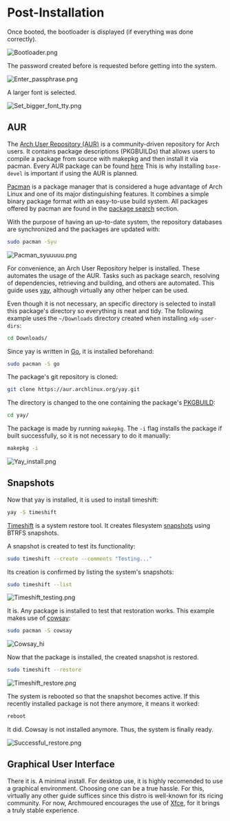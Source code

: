 # Post-Installation

Once booted, the bootloader is displayed (if everything was done correctly).

![Bootloader.png](img/Bootloader.png)

The password created before is requested before getting into the system.

![Enter_passphrase.png](img/Enter_passphrase.png)

A larger font is selected.

![Set_bigger_font_tty.png](img/Set_bigger_font_tty.png)

## AUR

The [Arch User Repository (AUR)](https://wiki.archlinux.org/title/Arch_User_Repository) is a community-driven 
repository for Arch users. It contains package descriptions (PKGBUILDs) that allows users to compile a package 
from source with makepkg and then install it via pacman. Every AUR package can be found [here](https://aur.archlinux.org/)
This is why installing ```base-devel``` is important if using the AUR is planned.

[Pacman](https://wiki.archlinux.org/title/Pacman) is a package manager that is considered a huge advantage
of Arch Linux and one of its major distinguishing features. It combines a simple binary package format with 
an easy-to-use build system. All packages offered by pacman are found in the [package search](https://archlinux.org/packages/)
section.

With the purpose of having an up-to-date system, the repository databases are synchronized and the packages are updated with:

```sh
sudo pacman -Syu
```

![Pacman_syuuuuu.png](img/Pacman_syuuuuu.png)

For convenience, an Arch User Repository helper is installed. These automates the usage of the AUR. Tasks such as package search, 
resolving of dependencies, retrieving and building, and others are automated. This guide uses [yay](https://aur.archlinux.org/packages/yay), although virtually any other helper can be used. 

Even though it is not necessary, an specific directory is selected to install this package's directory so everything 
is neat and tidy. The following example uses the ```~/Downloads``` directory created when installing ```xdg-user-dirs```:

```sh
cd Downloads/
```

Since yay is written in [Go](https://go.dev/learn/), it is installed beforehand:

```sh
sudo pacman -S go
```

The package's git repository is cloned:

```sh
git clone https://aur.archlinux.org/yay.git
```

The directory is changed to the one containing the package's [PKGBUILD](https://wiki.archlinux.org/title/PKGBUILD):

```sh
cd yay/
```

The package is made by running ```makepkg```. The ```-i``` flag installs the package if built successfully, so it is not
necessary to do it manually:

```sh
makepkg -i
```

![Yay_install.png](img/Yay_install.png)

## Snapshots

Now that yay is installed, it is used to install timeshift:

```sh
yay -S timeshift
```

[Timeshift](https://github.com/linuxmint/timeshift) is a system restore tool. It creates filesystem 
[snapshots](https://en.wikipedia.org/wiki/Snapshot_%28computer_storage%29) using BTRFS snapshots. 

A snapshot is created to test its functionality:

```sh
sudo timeshift --create --comments "Testing..."
```

Its creation is confirmed by listing the system's snapshots:

```sh
sudo timeshift --list
```

![Timeshift_testing.png](img/Timeshift_testing.png)

It is. Any package is installed to test that restoration works. This example makes use of 
[cowsay](https://archlinux.org/packages/?name=cowsay):

```sh
sudo pacman -S cowsay
```

![Cowsay_hi](img/Cowsay_hi.png)

Now that the package is installed, the created snapshot is restored.

```sh
sudo timeshift --restore
```

![Timeshift_restore.png](img/Timeshift_restore.png)

The system is rebooted so that the snapshot becomes active.
If this recently installed package is not there anymore, it means it worked:

```sh
reboot
```

It did. Cowsay is not installed anymore. Thus, the system is finally ready.

![Successful_restore.png](img/Successful_restore.png)

## Graphical User Interface

There it is. A minimal install. For desktop use, it is highly recomended to use a graphical
environment. Choosing one can be a true hassle. For this, virtually any other guide suffices 
since this distro is well-known for its ricing community. For now, Archmoured encourages the 
use of [Xfce](https://wiki.archlinux.org/title/Xfce), for it brings a truly stable 
experience.